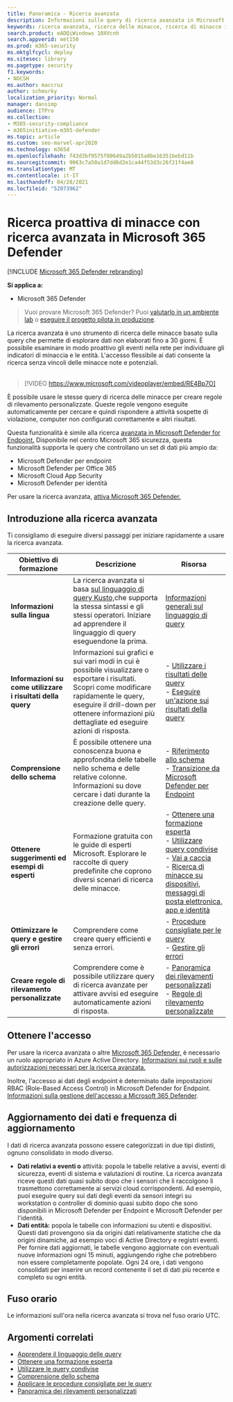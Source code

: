 ```yaml
---
title: Panoramica - Ricerca avanzata
description: Informazioni sulle query di ricerca avanzata in Microsoft 365 e sul loro utilizzo per individuare in modo proattivo i rischi e i punti di debolezza della rete
keywords: ricerca avanzata, ricerca delle minacce, ricerca di minacce informatiche, Microsoft 365 Defender, Microsoft 365, m365, ricerca, query, telemetria, rilevamenti personalizzati, schema, kusto
search.product: eADQiWindows 10XVcnh
search.appverid: met150
ms.prod: m365-security
ms.mktglfcycl: deploy
ms.sitesec: library
ms.pagetype: security
f1.keywords:
- NOCSH
ms.author: maccruz
author: schmurky
localization_priority: Normal
manager: dansimp
audience: ITPro
ms.collection:
- M365-security-compliance
- m365initiative-m365-defender
ms.topic: article
ms.custom: seo-marvel-apr2020
ms.technology: m365d
ms.openlocfilehash: f43d3bf9575f00649a2b5015a8be16351bebd11b
ms.sourcegitcommit: 9063c7a50a1d7dd6d2e1ca44f53d3c26f21f4ae8
ms.translationtype: MT
ms.contentlocale: it-IT
ms.lasthandoff: 04/28/2021
ms.locfileid: "52073962"
---
```

# <a name="proactively-hunt-for-threats-with-advanced-hunting-in-microsoft-365-defender"></a>Ricerca proattiva di minacce con ricerca avanzata in Microsoft 365 Defender

[!INCLUDE [Microsoft 365 Defender rebranding](../includes/microsoft-defender.md)]


**Si applica a:**
- Microsoft 365 Defender

> Vuoi provare Microsoft 365 Defender? Puoi [valutarlo in un ambiente lab](m365d-evaluation.md?ocid=cx-docs-MTPtriallab) o [eseguire il progetto pilota in produzione](m365d-pilot.md?ocid=cx-evalpilot).
>

La ricerca avanzata è uno strumento di ricerca delle minacce basato sulla query che permette di esplorare dati non elaborati fino a 30 giorni. È possibile esaminare in modo proattivo gli eventi nella rete per individuare gli indicatori di minaccia e le entità. L'accesso flessibile ai dati consente la ricerca senza vincoli delle minacce note e potenziali.
<br><br>

> [!VIDEO https://www.microsoft.com/videoplayer/embed/RE4Bp7O]

È possibile usare le stesse query di ricerca delle minacce per creare regole di rilevamento personalizzate. Queste regole vengono eseguite automaticamente per cercare e quindi rispondere a attività sospette di violazione, computer non configurati correttamente e altri risultati.

Questa funzionalità è simile alla ricerca [avanzata in Microsoft Defender for Endpoint.](/windows/security/threat-protection/microsoft-defender-atp/advanced-hunting-overview) Disponibile nel centro Microsoft 365 sicurezza, questa funzionalità supporta le query che controllano un set di dati più ampio da:

- Microsoft Defender per endpoint
- Microsoft Defender per Office 365
- Microsoft Cloud App Security
- Microsoft Defender per identità

Per usare la ricerca avanzata, [attiva Microsoft 365 Defender.](m365d-enable.md)

## <a name="get-started-with-advanced-hunting"></a>Introduzione alla ricerca avanzata

Ti consigliamo di eseguire diversi passaggi per iniziare rapidamente a usare la ricerca avanzata.

| Obiettivo di formazione | Descrizione | Risorsa |
|--|--|--|
| **Informazioni sulla lingua** | La ricerca avanzata si basa [sul linguaggio di query Kusto,](/azure/kusto/query/)che supporta la stessa sintassi e gli stessi operatori. Iniziare ad apprendere il linguaggio di query eseguendone la prima. | [Informazioni generali sul linguaggio di query](advanced-hunting-query-language.md) |
| **Informazioni su come utilizzare i risultati della query** | Informazioni sui grafici e sui vari modi in cui è possibile visualizzare o esportare i risultati. Scopri come modificare rapidamente le query, eseguire il drill-down per ottenere informazioni più dettagliate ed eseguire azioni di risposta. | - [Utilizzare i risultati delle query](advanced-hunting-query-results.md)<br /> - [Eseguire un'azione sui risultati della query](advanced-hunting-take-action.md) |
| **Comprensione dello schema** | È possibile ottenere una conoscenza buona e approfondita delle tabelle nello schema e delle relative colonne. Informazioni su dove cercare i dati durante la creazione delle query. | - [Riferimento allo schema](advanced-hunting-schema-tables.md) <br />- [Transizione da Microsoft Defender per Endpoint](advanced-hunting-migrate-from-mde.md) |
| **Ottenere suggerimenti ed esempi di esperti** | Formazione gratuita con le guide di esperti Microsoft. Esplorare le raccolte di query predefinite che coprono diversi scenari di ricerca delle minacce. | - [Ottenere una formazione esperta](advanced-hunting-expert-training.md) <br />- [Utilizzare query condivise](advanced-hunting-shared-queries.md) <br />- [Vai a caccia](advanced-hunting-go-hunt.md) <br />- [Ricerca di minacce su dispositivi, messaggi di posta elettronica, app e identità](advanced-hunting-query-emails-devices.md) |
| **Ottimizzare le query e gestire gli errori** | Comprendere come creare query efficienti e senza errori. | - [Procedure consigliate per le query](advanced-hunting-best-practices.md)<br />- [Gestire gli errori](advanced-hunting-errors.md) |
| **Creare regole di rilevamento personalizzate** | Comprendere come è possibile utilizzare query di ricerca avanzate per attivare avvisi ed eseguire automaticamente azioni di risposta. | - [Panoramica dei rilevamenti personalizzati](custom-detections-overview.md) <br />- [Regole di rilevamento personalizzate](custom-detection-rules.md) |

## <a name="get-access"></a>Ottenere l'accesso
Per usare la ricerca avanzata o altre [Microsoft 365 Defender,](microsoft-365-defender.md) è necessario un ruolo appropriato in Azure Active Directory. [Informazioni sui ruoli e sulle autorizzazioni necessari per la ricerca avanzata.](custom-roles.md)

Inoltre, l'accesso ai dati degli endpoint è determinato dalle impostazioni RBAC (Role-Based Access Control) in Microsoft Defender for Endpoint. [Informazioni sulla gestione dell'accesso a Microsoft 365 Defender](m365d-permissions.md).


## <a name="data-freshness-and-update-frequency"></a>Aggiornamento dei dati e frequenza di aggiornamento
I dati di ricerca avanzata possono essere categorizzati in due tipi distinti, ognuno consolidato in modo diverso.

- **Dati relativi a eventi o** attività: popola le tabelle relative a avvisi, eventi di sicurezza, eventi di sistema e valutazioni di routine. La ricerca avanzata riceve questi dati quasi subito dopo che i sensori che li raccolgono li trasmettono correttamente ai servizi cloud corrispondenti. Ad esempio, puoi eseguire query sui dati degli eventi da sensori integri su workstation o controller di dominio quasi subito dopo che sono disponibili in Microsoft Defender per Endpoint e Microsoft Defender per l'identità.
- **Dati entità:** popola le tabelle con informazioni su utenti e dispositivi. Questi dati provengono sia da origini dati relativamente statiche che da origini dinamiche, ad esempio voci di Active Directory e registri eventi. Per fornire dati aggiornati, le tabelle vengono aggiornate con eventuali nuove informazioni ogni 15 minuti, aggiungendo righe che potrebbero non essere completamente popolate. Ogni 24 ore, i dati vengono consolidati per inserire un record contenente il set di dati più recente e completo su ogni entità.

## <a name="time-zone"></a>Fuso orario
Le informazioni sull'ora nella ricerca avanzata si trova nel fuso orario UTC.

## <a name="related-topics"></a>Argomenti correlati
- [Apprendere il linguaggio delle query](advanced-hunting-query-language.md)
- [Ottenere una formazione esperta](advanced-hunting-expert-training.md)
- [Utilizzare le query condivise](advanced-hunting-shared-queries.md)
- [Comprensione dello schema](advanced-hunting-schema-tables.md)
- [Applicare le procedure consigliate per le query](advanced-hunting-best-practices.md)
- [Panoramica dei rilevamenti personalizzati](custom-detections-overview.md)
